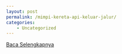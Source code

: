 ```yaml
---
layout: post
permalink: /mimpi-kereta-api-keluar-jalur/
categories:
    - Uncategorized
---
```


[Baca Selengkapnya](/03)